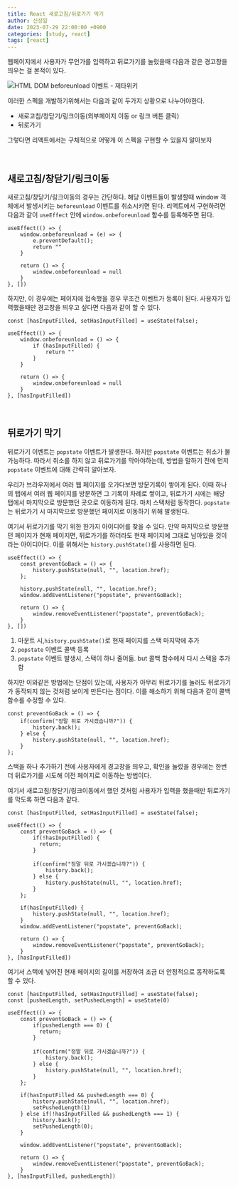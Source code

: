 ```yaml
---
title: React 새로고침/뒤로가기 막기
author: 신성일
date: 2023-07-29 22:00:00 +0900
categories: [study, react]
tags: [react]
---
```


웹페이지에서 사용자가 무언가를 입력하고 뒤로가기를 눌렀을때 다음과 같은 경고창을 띄우는 걸 본적이 있다.

![HTML DOM beforeunload 이벤트 - 제타위키](/assets/img/2023-07-29-react-뒤로가기-막기/Chrome_-_이_사이트에서_나가시겠습니까.png)

이러한 스펙을 개발하기위해서는 다음과 같이 두가지 상황으로 나누어야한다.

- 새로고침/창닫기/링크이동(외부페이지 이동 or 링크 버튼 클릭)
- 뒤로가기

그렇다면 리액트에서는 구체적으로 어떻게 이 스펙을 구현할 수 있을지 알아보자

<br/>

## 새로고침/창닫기/링크이동

새로고침/창닫기/링크이동의 경우는 간단하다. 해당 이벤트들이 발생할때 window 객체에서 발생시키는 `beforeunload` 이벤트를 취소시키면 된다.
리액트에서 구현하려면 다음과 같이 `useEffect` 안에 `window.onbeforeunload` 함수를 등록해주면 된다. 

```react
useEffect(() => {
    window.onbeforeunload = (e) => {
        e.preventDefault();
        return ""
    }

    return () => {
        window.onbeforeunload = null
    }
}, [])
```

하지만, 이 경우에는 페이지에 접속했을 경우 무조건 이벤트가 등록이 된다. 사용자가 입력했을때만 경고창을 띄우고 싶다면 다음과 같이 할 수 있다.

```react
const [hasInputFilled, setHasInputFilled] = useState(false);

useEffect(() => {
    window.onbeforeunload = () => {
        if (hasInputFilled) {
            return ""
        }
    }

    return () => {
        window.onbeforeunload = null
    }
}, [hasInputFilled])
```

<br/>

## 뒤로가기 막기

뒤로가기 이벤트는 `popstate` 이벤트가 발생한다. 하지만 `popstate` 이벤트는 취소가 불가능하다. 따라서 취소를 하지 않고 뒤로가기를 막아야하는데, 방법을 말하기 전에 먼저 `popstate` 이벤트에 대해 간략히 알아보자.

우리가 브라우저에서 여러 웹 페이지를 오가다보면 방문기록이 쌓이게 된다. 이때 하나의 탭에서 여러 웹 페이지를 방문하면 그 기록이 차례로 쌓이고, 뒤로가기 시에는 해당 탭에서 마지막으로 방문했던 곳으로 이동하게 된다. 마치 스택처럼 동작한다. `popstate`는 뒤로가기 시 마지막으로 방문했던 페이지로 이동하기 위해 발생된다.

여기서 뒤로가기를 막기 위한 한가지 아이디어를 찾을 수 있다. 만약 마지막으로 방문했던 페이지가 현재 페이지면, 뒤로가기를 하더라도 현재 페이지에 그대로 남아있을 것이라는 아이디어다. 이를 위해서는 `history.pushState()`를 사용하면 된다.

```react
useEffect(() => {
    const preventGoBack = () => {
        history.pushState(null, "", location.href);
    };
  
    history.pushState(null, "", location.href);
    window.addEventListener("popstate", preventGoBack);

    return () => {
        window.removeEventListener("popstate", preventGoBack);
    }
}, [])
```

1. 마운트 시,`history.pushState()`로 현재 페이지를 스택 마지막에 추가
2. `popstate` 이벤트 콜백 등록
3. `popstate` 이벤트 발생시, 스택이 하나 줄어듦. but 콜백 함수에서 다시 스택을 추가함

하지만 이와같은 방법에는 단점이 있는데, 사용자가 아무리 뒤로가기를 눌러도 뒤로가기가 동작되지 않는 것처럼 보이게 만든다는 점이다. 이를 해소하기 위해 다음과 같이 콜백함수를 수정할 수 있다.

```react
const preventGoBack = () => {
    if(confirm("정말 뒤로 가시겠습니까?")) {
        history.back();
    } else {
        history.pushState(null, "", location.href);
    }
};
```

스택을 하나 추가하기 전에 사용자에게 경고창을 띄우고, 확인을 눌렀을 경우에는 한번 더 뒤로가기를 시도해 이전 페이지로 이동하는 방법이다.

여기서 새로고침/창닫기/링크이동에서 했던 것처럼 사용자가 입력을 했을때만 뒤로가기를 막도록 하면 다음과 같다.

```react
const [hasInputFilled, setHasInputFilled] = useState(false);

useEffect(() => {
    const preventGoBack = () => {
        if(!hasInputFilled) {
          return;
        }
      
        if(confirm("정말 뒤로 가시겠습니까?")) {
            history.back();
        } else {
            history.pushState(null, "", location.href);
        }
    };
  
    if(hasInputFilled) {
        history.pushState(null, "", location.href);
    }
    window.addEventListener("popstate", preventGoBack);

    return () => {
        window.removeEventListener("popstate", preventGoBack);
    }
}, [hasInputFilled])
```

여기서 스택에 넣어진 현재 페이지의 길이를 저장하여 조금 더 안정적으로 동작하도록 할 수 있다.

```react
const [hasInputFilled, setHasInputFilled] = useState(false);
const [pushedLength, setPushedLength] = useState(0)

useEffect(() => {
    const preventGoBack = () => {
        if(pushedLength === 0) {
          return;
        }
      
        if(confirm("정말 뒤로 가시겠습니까?")) {
            history.back();
        } else {
            history.pushState(null, "", location.href);
        }
    };
  
    if(hasInputFilled && pushedLength === 0) {
        history.pushState(null, "", location.href);
        setPushedLength(1)
    } else if(!hasInputFilled && pushedLength === 1) {
        history.back();
        setPushedLength(0);
    }
  
    window.addEventListener("popstate", preventGoBack);

    return () => {
        window.removeEventListener("popstate", preventGoBack);
    }
}, [hasInputFilled, pushedLength])
```


